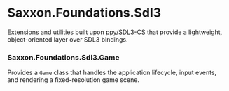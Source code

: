 # Saxxon.Foundations.Sdl3

Extensions and utilities built upon [ppy/SDL3-CS](https://github.com/ppy/SDL3-CS)
that provide a lightweight, object-oriented layer over SDL3 bindings.

### Saxxon.Foundations.Sdl3.Game

Provides a `Game` class that handles the application lifecycle, input events,
and rendering a fixed-resolution game scene.